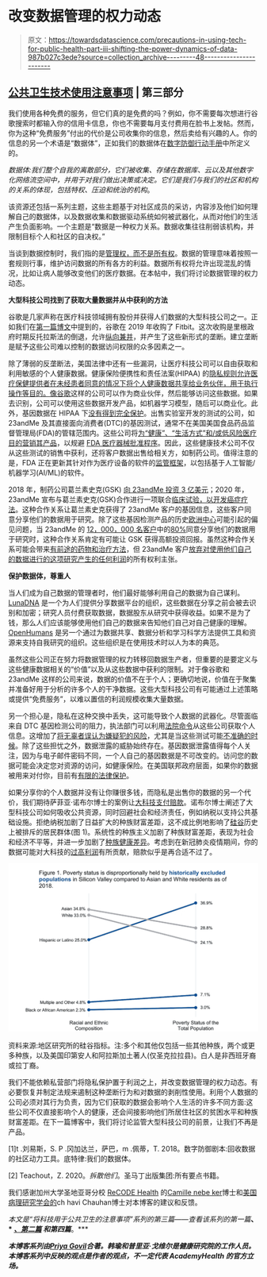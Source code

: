 # 改变数据管理的权力动态

> 原文：<https://towardsdatascience.com/precautions-in-using-tech-for-public-health-part-iii-shifting-the-power-dynamics-of-data-987b027c3ede?source=collection_archive---------48----------------------->

## [**公共卫生技术使用注意事项**](https://towardsdatascience.com/tagged/tech-for-public-health) | **第三部分**

我们使用各种免费的服务，但它们真的是免费的吗？例如，你不需要每次想进行谷歌搜索时都输入你的信用卡信息，你也不需要每月支付费用在脸书上发帖。然而，你为这种“免费服务”付出的代价是公司收集你的信息，然后卖给有兴趣的人。你的信息的另一个术语是“数据体”，正如我们的数据体在[数字防御行动手册](https://www.odbproject.org/tools/)中所定义的。

*数据体:我们整个自我的离散部分，它们被收集、存储在数据库、云以及其他数字化网络流空间中，并用于对我们做出决策或决定。它们是我们与我们的社区和机构的关系的体现，包括特权、压迫和统治的机构*。

该资源还包括一系列主题，这些主题基于对社区成员的采访，内容涉及他们如何理解自己的数据体，以及数据收集和数据驱动系统如何被武器化，从而对他们的生活产生负面影响。一个主题是“数据是一种权力关系。数据收集往往削弱该机构，并限制目标个人和社区的自决权。”

当谈到数据控制时，我们指的是[管理权，而不是所有权](https://www.brookings.edu/blog/techtank/2018/11/19/who-should-profit-from-the-sale-of-patient-data/)。数据的管理意味着按照一套规则行事，维护访问数据的所有各方的利益。数据所有权将允许出现混乱的情况，比如让病人能够改变他们的医疗数据。在本帖中，我们将讨论数据管理的权力动态。

**大型科技公司找到了获取大量数据并从中获利的方法**

谷歌是几家声称在医疗科技领域拥有股份并获得人们数据的大型科技公司之一。正如我们在[第一篇博文](/precautions-in-using-tech-for-public-health-part-i-technology-is-not-neutral-ff533acbf7e?sk=dec7e30c0f68fb3961b85b574584802f)中提到的，谷歌在 2019 年收购了 Fitbit。这次收购是里根政府时期反托拉斯法的倒退，允许[纵向兼并](https://www.investopedia.com/articles/stocks/09/merger-acquisitions-types.asp)，并产生了这些新形式的垄断。建立垄断是赋予这些公司难以控制的数据访问权限的众多因素之一。

除了薄弱的反垄断法，美国法律中还有一些漏洞，让医疗科技公司可以自由获取和利用敏感的个人健康数据。健康保险便携性和责任法案(HIPAA) 的[隐私规则允许医疗保健提供者在未经患者同意的情况下将个人健康数据共享给业务伙伴，用于执行操作等目的。像](https://www.hhs.gov/hipaa/for-professionals/privacy/guidance/business-associates/index.html)[谷歌](https://www.wired.com/story/google-is-slurping-up-health-dataand-it-looks-totally-legal/)这样的公司可以作为商业伙伴，然后能够访问这些数据。如果去识别，公司可以使用这些数据开发产品，如机器学习模型，随后可以商业化。此外，基因数据在 HIPAA 下[没有得到完全保护](https://www.eff.org/issues/genetic-information-privacy)。出售实验室开发的测试的公司，如 23andMe 及其直接面向消费者(DTC)的基因测试，通常不在美国美国食品药品监督管理局(FDA)的管辖范围内。这些公司将[为“健康”、“生活方式”和/或低风险医疗目的营销其产品](https://www.statnews.com/2019/04/02/address-challenges-direct-to-consumer-health-products/)，以规避 [FDA 医疗器械批准程序](https://www.fda.gov/medical-devices/vitro-diagnostics/direct-consumer-tests)。因此，这些健康技术公司不仅从这些测试的销售中获利，还将客户数据出售给相关方，如制药公司。值得注意的是，FDA 正在更新其针对作为医疗设备的软件的[监管框架](https://www.fda.gov/medical-devices/software-medical-device-samd/artificial-intelligence-and-machine-learning-software-medical-device#regulation)，以包括基于人工智能/机器学习(AI/ML)的软件。

2018 年，制药公司葛兰素史克(GSK) [向 23andMe 投资 3 亿美元](https://www.gsk.com/en-gb/media/press-releases/gsk-and-23andme-sign-agreement-to-leverage-genetic-insights-for-the-development-of-novel-medicines/)；2020 年，23andMe 宣布与葛兰素史克(GSK)合作进行一项联合[临床试验，以开发癌症疗法](https://blog.23andme.com/news/23andme-and-gsk-clinical-trial/)。这种合作关系让葛兰素史克获得了 23andMe 客户的基因信息，这些客户同意分享他们的数据用于研究。除了这些基因检测产品的历史[欧洲中心](https://www.statnews.com/2020/06/10/23andme-ancestry-racial-inequity-genetics/)可能引起的偏见问题，当 23andMe 的 [12，000，000 名客户](https://mediacenter.23andme.com/company/about-us/)中的[80%](https://research.23andme.com/research-innovation-collaborations/)同意分享他们的数据用于研究时，这种合作关系肯定有可能让 GSK 获得高额投资回报。虽然这种合作关系可能会带来[有前途的药物和治疗方法](https://www.wired.com/story/23andme-glaxosmithkline-pharma-deal/)，但 23andMe 客户[放弃对使用他们自己的数据进行的这项研究产生的任何利润](https://www.23andme.com/about/tos/)的所有权利主张。

**保护数据体，尊重人**

当人们成为自己数据的管理者时，他们最好能够利用自己的数据为自己谋利。 [LunaDNA](https://www.lunadna.com/) 是一个为人们提供分享数据平台的组织，这些数据在分享之前会被去识别和加密；研究人员付费获取数据，数据股东从研究中获得收益。如果不是为了钱，那么人们应该能够使用他们自己的数据来告知他们自己对自己健康的理解。 [OpenHumans](https://www.openhumans.org/) 是另一个通过为数据共享、数据分析和学习科学方法提供工具和资源来支持自我研究的组织。这些组织是在使用技术时以人为本的典范。

虽然这些公司正在努力将数据管理的权力转移回数据生产者，但重要的是要定义与这些健康数据相关的“价值”以及从这些数据中获利的限制。对于像谷歌和 23andMe 这样的公司来说，数据的价值不在于个人；更确切地说，价值在于聚集并准备好用于分析的许多个人的干净数据。这些大型科技公司有可能通过上述策略或提供“免费服务”，以难以置信的利润规模收集大量数据。

另一个担心是，隐私在这种交换中丢失，这可能导致个人数据的武器化。尽管面临来自 DTC 基因检测公司的阻力，执法部门可以利用[法院命令](https://techcrunch.com/2020/02/04/ancestry-warrant-dna-records/)从这些公司获取个人信息。这增加了[将无辜者误认为嫌疑犯的风险](https://www.wired.com/2015/10/familial-dna-evidence-turns-innocent-people-into-crime-suspects/)，尤其是当这些测试可能[不准确的时候](https://www.theverge.com/2018/6/6/17435166/myheritage-dna-breach-genetic-privacy-bioethics)。除了这些担忧之外，数据泄露的威胁始终存在。基因数据泄露值得每个人关注，因为与电子邮件密码不同，一个人自己的基因数据是不可改变的。访问您的数据可能会决定您对资源的访问，如健康保险。在美国联邦政府层面，如果你的数据被用来对付你，目前有[有限的法律保护](https://www.vox.com/recode/2019/12/13/20978024/genetic-testing-dna-consequences-23andme-ancestry)。

如果分享你的个人数据并没有让你赚很多钱，而隐私是出售你的数据的另一个代价，我们期待萨菲亚·诺布尔博士的案例让[大科技支付赔款](https://www.noemamag.com/the-loss-of-public-goods-to-big-tech/)。诺布尔博士阐述了大型科技公司如何吸收公共资源，同时回避社会和经济责任，例如纳税以支持公共基础设施。拒绝纳税加剧了日益扩大的种族财富差距，这不成比例地影响了[硅谷](https://jointventure.org/publications/silicon-valley-index)历史上被排斥的居民群体(图 1)。系统性的种族主义加剧了种族财富差距，表现为社会和经济不平等，并进一步加剧了[种族健康差异](https://www.kff.org/policy-watch/health-disparities-symptom-broader-social-economic-inequities/)。考虑到在新冠肺炎疫情期间，你的数据可能对大科技的[过高利润](https://www.wsj.com/articles/amazon-sales-surge-amid-pandemic-driven-online-shopping-11604003107)有所贡献，赔款似乎是再合适不过了。

![](img/7477b9730ebf98290043f544fb188804.png)

资料来源:地区研究所的硅谷指标。注:多个和其他仅包括一些其他种族，两个或更多种族，以及美国印第安人和阿拉斯加土著人(仅圣克拉拉县)。白人是非西班牙裔或拉丁裔。

我们不能依赖私营部门将隐私保护置于利润之上，并改变数据管理的权力动态。有必要恢复并制定法规来遏制这种垄断行为和对数据的剥削性使用。利用个人数据的公司必须对其行为负责，因为它们获取的数据会影响个人生活的许多不同方面:这些公司不仅直接影响个人的健康，还会间接影响他们所居住社区的贫困水平和种族财富差距。在下一篇博客中，我们将讨论监管大型科技公司的前景，让我们不再是产品。

[1]t .刘易斯，S. P .冈加达兰，萨巴，m .佩蒂，T. 2018。数字防御剧本:回收数据的社区动力工具。底特律:我们的数据体。

[2] Teachout，Z. 2020。*拆散他们*。圣马丁出版集团:所有要点书籍。

我们感谢加州大学圣地亚哥分校 [ReCODE Health](https://recode.health/) 的[Camille nebe ker](https://ethics.ucsd.edu/about/staff/nebeker.html)博士和[美国病理研究学会](https://medium.com/@chhavich)[的](https://www.asip.org/)ch havi Chauhan博士对本博客的建议和反馈。

*本文是“将科技用于公共卫生的注意事项”系列的第三篇——查看该系列的第一篇*[](/precautions-in-using-tech-for-public-health-part-i-technology-is-not-neutral-ff533acbf7e)**、* [*、第二篇*](/precautions-in-using-tech-for-public-health-part-ii-factoring-climate-change-as-an-output-of-265c6afa0e1a) *和第四篇*[](/landscape-for-regulating-big-tech-438c06411801)**。***

***本博客系列由*[*Priya Govil*](https://medium.com/@priya.govil)*合著。韩瑜和普里亚·戈维尔是健康研究院的工作人员。本博客系列中反映的观点是作者的观点，不一定代表 AcademyHealth 的官方立场。***
